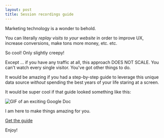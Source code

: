 ```yaml
---
layout: post
title: Session recordings guide
---
```


Marketing technology is a wonder to behold.

You can literally _replay visits to your website_ in order to improve UX, increase conversions, make tons more money, etc. etc.

So cool! Only slightly creepy!

Except ... if you have any traffic at all, this approach DOES NOT SCALE. You can't watch every single visitor. You've got other things to do.

It would be amazing if you had a step-by-step guide to leverage this unique data source _without_ spending the best years of your life staring at a screen.

It would be super cool if that guide looked something like this:

![GIF of an exciting Google Doc](/images/session-recordings-guide.gif)

I am here to make things amazing for you.

<div class="center"><a href="/session-recordings-guide.pdf" class="btn">Get the guide</a></div>

Enjoy!

